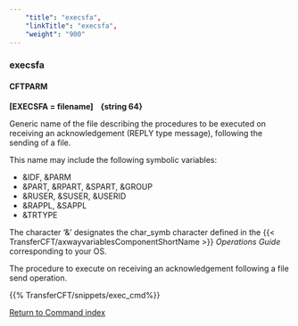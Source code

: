 ```yaml
---
    "title": "execsfa",
    "linkTitle": "execsfa",
    "weight": "900"
---
```

<span id="execsfa"></span>

### execsfa

<span id="execsfa_CFTPARM"></span>

#### CFTPARM

****[EXECSFA =
filename]    {string 64}****

Generic name of the file describing
the procedures to be executed on receiving an acknowledgement (REPLY type
message), following the sending of a file.

This name may include the following symbolic variables:

- &IDF, &PARM
- &PART, &RPART,
    &SPART, &GROUP
- &RUSER, &SUSER,
    &USERID
- &RAPPL, &SAPPL
- &TRTYPE

The character ‘&’ designates the char_symb character defined in
the {{< TransferCFT/axwayvariablesComponentShortName  >}} *Operations Guide* corresponding to your OS.

The procedure to execute on receiving an
acknowledgement following a file send operation.

{{% TransferCFT/snippets/exec_cmd%}}

[Return to Command index](../../)
